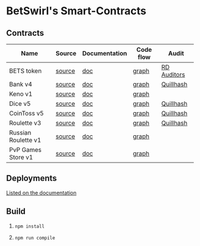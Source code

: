 # BetSwirl's Smart-Contracts

## Contracts

| Name       | Source                                   | Documentation              | Code flow                       | Audit                                                                                 |
| ---------- | ---------------------------------------- | -------------------------- | ------------------------------- | ------------------------------------------------------------------------------------- |
| BETS token | [source](./contracts/BetsToken.sol)      | [doc](./docs/BetsToken.md) | [graph](./graphs/BetsToken.svg) | [RD Auditors](./audits/BetSwirl-Token_Smart_Contract_Security_Report_03.03.22.pdf)    |
| Bank v4       | [source](./contracts/bank/Bank.sol)      | [doc](./docs/bank/Bank.md)      | [graph](./graphs/Bank.svg)      | [Quillhash](https://github.com/Quillhash/QuillAudit_Reports/blob/master/BetSwirlSmart%20Contract%20Audit%20Report%20-%20QuillAudits.pdf)     |
| Keno v1  | [source](./contracts/games/Keno.sol) | [doc](./docs/games/Keno.md)  | [graph](./graphs/Keno.svg)  |  |
| Dice v5      | [source](./contracts/games/Dice.sol)     | [doc](./docs/games/Dice.md)      | [graph](./graphs/Dice.svg)      | [Quillhash](https://github.com/Quillhash/QuillAudit_Reports/blob/master/BetSwirlSmart%20Contract%20Audit%20Report%20-%20QuillAudits.pdf)     |
| CoinToss v5  | [source](./contracts/games/CoinToss.sol) | [doc](./docs/games/CoinToss.md)  | [graph](./graphs/CoinToss.svg)  | [Quillhash](https://github.com/Quillhash/QuillAudit_Reports/blob/master/BetSwirlSmart%20Contract%20Audit%20Report%20-%20QuillAudits.pdf) |
| Roulette v3  | [source](./contracts/games/Roulette.sol) | [doc](./docs/games/Roulette.md)  | [graph](./graphs/Roulette.svg)  | [Quillhash](https://github.com/Quillhash/QuillAudit_Reports/blob/master/BetSwirlSmart%20Contract%20Audit%20Report%20-%20QuillAudits.pdf) |
| Russian Roulette v1  | [source](./contracts/games/RussianRoulette.sol) | [doc](./docs/games/RussianRoulette.md)  | [graph](./graphs/RussianRoulette.svg)  |  |
| PvP Games Store v1  | [source](./contracts/games/PvPGamesStore.sol) | [doc](./docs/games/PvPGamesStore.md)  | [graph](./graphs/PvPGamesStore.svg)  |  |

## Deployments
 
[Listed on the documentation](https://documentation.betswirl.com/ecosystem/contracts)

## Build

1) `npm install`

2) `npm run compile`
